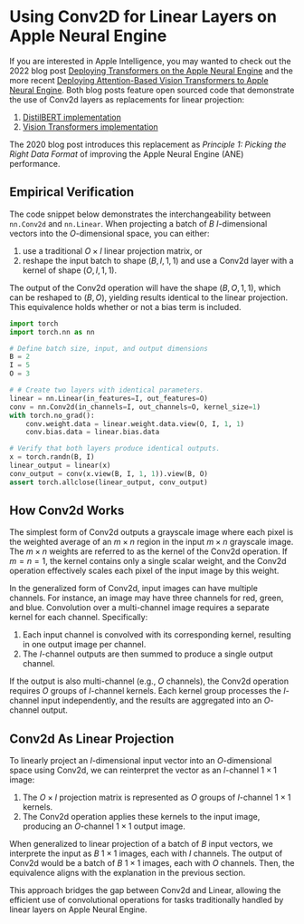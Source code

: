# Using Conv2D for Linear Layers on Apple Neural Engine

If you are interested in Apple Intelligence, you may wanted to check out the 2022 blog post [Deploying Transformers on the Apple Neural Engine](https://machinelearning.apple.com/research/neural-engine-transformers) and the more recent [Deploying Attention-Based Vision Transformers to Apple Neural Engine](https://machinelearning.apple.com/research/vision-transformers).  Both blog posts feature open sourced code that demonstrate the use of Conv2d layers as replacements for linear projection:

1. [DistilBERT implementation](https://github.com/apple/ml-ane-transformers/blob/main/ane_transformers/huggingface/distilbert.py)
2. [Vision Transformers implementation](https://github.com/apple/ml-vision-transformers-ane/blob/main/vision_transformers/attention_utils.py)

The 2020 blog post introduces this replacement as *Principle 1: Picking the Right Data Format* of improving the Apple Neural Engine (ANE) performance.

## Empirical Verification

The code snippet below demonstrates the interchangeability between `nn.Conv2d` and `nn.Linear`.  When projecting a batch of $B$ $I$-dimensional vectors into the $O$-dimensional space, you can either:

1. use a traditional $O\times I$ linear projection matrix, or
2. reshape the input batch to shape $(B, I, 1, 1)$ and use a Conv2d layer with a kernel of shape $(O, I, 1, 1)$.

The output of the Conv2d operation will have the shape $(B, O, 1, 1)$, which can be reshaped to $(B, O)$, yielding results identical to the linear projection. This equivalence holds whether or not a bias term is included.

```python
import torch
import torch.nn as nn

# Define batch size, input, and output dimensions
B = 2
I = 5
O = 3

# # Create two layers with identical parameters.
linear = nn.Linear(in_features=I, out_features=O)
conv = nn.Conv2d(in_channels=I, out_channels=O, kernel_size=1)
with torch.no_grad():
    conv.weight.data = linear.weight.data.view(O, I, 1, 1)
    conv.bias.data = linear.bias.data

# Verify that both layers produce identical outputs.
x = torch.randn(B, I)
linear_output = linear(x)
conv_output = conv(x.view(B, I, 1, 1)).view(B, O)
assert torch.allclose(linear_output, conv_output)
```

## How Conv2d Works

The simplest form of Conv2d outputs a grayscale image where each pixel is the weighted average of an $m\times n$ region in the input $m\times n$ grayscale image.  The $m\times n$ weights are referred to as the kernel of the Conv2d operation.  If $m=n=1$, the kernel contains only a single scalar weight, and the Conv2d operation effectively scales each pixel of the input image by this weight.

In the generalized form of Conv2d, input images can have multiple channels.  For instance, an image may have three channels for red, green, and blue.  Convolution over a multi-channel image requires a separate kernel for each channel.  Specifically:

1. Each input channel is convolved with its corresponding kernel, resulting in one output image per channel.
2. The $I$-channel outputs are then summed to produce a single output channel.

If the output is also multi-channel (e.g., $O$ channels), the Conv2d operation requires $O$ groups of $I$-channel kernels.  Each kernel group processes the $I$-channel input independently, and the results are aggregated into an $O$-channel output.

## Conv2d As Linear Projection

To linearly project an $I$-dimensional input vector into an $O$-dimensional space using Conv2d, we can reinterpret the vector as an $I$-channel $1\times 1$ image:

1. The $O\times I$ projection matrix is represented as $O$ groups of $I$-channel $1\times 1$ kernels.
2. The Conv2d operation applies these kernels to the input image, producing an $O$-channel $1\times 1$ output image.

When generalized to linear projection of a batch of $B$ input vectors, we interprete the input as $B$ $1\times 1$ images, each with $I$ channels.  The output of Conv2d would be a batch of $B$ $1\times 1$ images, each with $O$ channels.  Then, the equivalence aligns with the explanation in the previous section.

This approach bridges the gap between Conv2d and Linear, allowing the efficient use of convolutional operations for tasks traditionally handled by linear layers on Apple Neural Engine.
